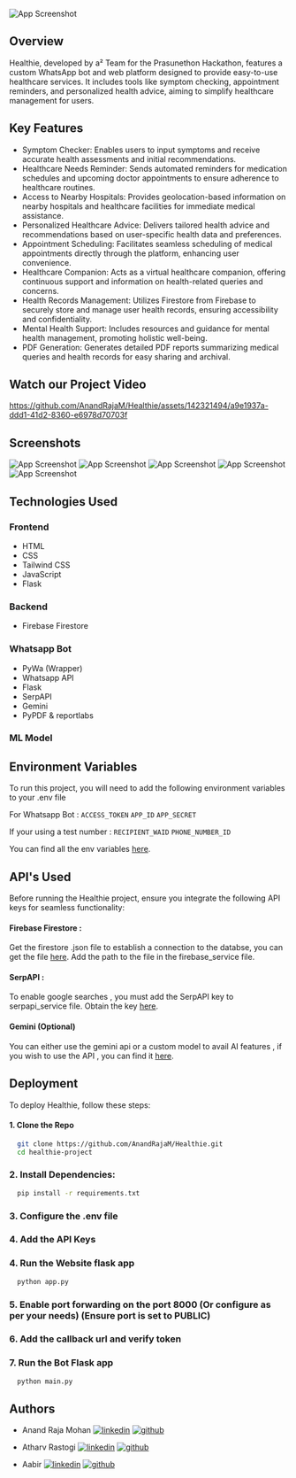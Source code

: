 ![App Screenshot](https://raw.githubusercontent.com/AnandRajaM/Healthie/main/readme/logo.png)


## Overview
Healthie, developed by a² Team for the Prasunethon Hackathon, features a custom WhatsApp bot and web platform designed to provide easy-to-use healthcare services. It includes tools like symptom checking, appointment reminders, and personalized health advice, aiming to simplify healthcare management for users.

## Key Features
- Symptom Checker: Enables users to input symptoms and receive accurate health assessments and initial recommendations.
- Healthcare Needs Reminder: Sends automated reminders for medication schedules and upcoming doctor appointments to ensure adherence to healthcare routines.
- Access to Nearby Hospitals: Provides geolocation-based information on nearby hospitals and healthcare facilities for immediate medical assistance.
- Personalized Healthcare Advice: Delivers tailored health advice and recommendations based on user-specific health data and preferences.
- Appointment Scheduling: Facilitates seamless scheduling of medical appointments directly through the platform, enhancing user convenience.
- Healthcare Companion: Acts as a virtual healthcare companion, offering continuous support and information on health-related queries and concerns.
- Health Records Management: Utilizes Firestore from Firebase to securely store and manage user health records, ensuring accessibility and confidentiality.
- Mental Health Support: Includes resources and guidance for mental health management, promoting holistic well-being.
- PDF Generation: Generates detailed PDF reports summarizing medical queries and health records for easy sharing and archival.

## Watch our Project Video
https://github.com/AnandRajaM/Healthie/assets/142321494/a9e1937a-ddd1-41d2-8360-e6978d70703f

## Screenshots
![App Screenshot](https://raw.githubusercontent.com/AnandRajaM/Healthie/main/readme/page.png)
![App Screenshot](https://raw.githubusercontent.com/AnandRajaM/Healthie/main/readme/page2.png)
![App Screenshot](https://raw.githubusercontent.com/AnandRajaM/Healthie/main/readme/page3.png)
![App Screenshot](https://raw.githubusercontent.com/AnandRajaM/Healthie/main/readme/img.png)
![App Screenshot](https://raw.githubusercontent.com/AnandRajaM/Healthie/main/readme/img1.png)
## Technologies Used
### Frontend
- HTML
- CSS
- Tailwind CSS
- JavaScript
- Flask 

### Backend
- Firebase Firestore

### Whatsapp Bot
- PyWa (Wrapper)
- Whatsapp API
- Flask
- SerpAPI
- Gemini 
- PyPDF & reportlabs

### ML Model


## Environment Variables 

To run this project, you will need to add the following environment variables to your .env file

For Whatsapp Bot : `ACCESS_TOKEN`
`APP_ID`
`APP_SECRET`




If your using a test number : `RECIPIENT_WAID` `PHONE_NUMBER_ID`

You can find all the env variables [here](https://developers.facebook.com/).


## API's Used

Before running the Healthie project, ensure you integrate the following API keys for seamless functionality:

#### Firebase Firestore :
Get the firestore .json file to establish a connection to the databse, you can get the file [here](https://firebase.google.com/docs/firestore). Add the path to the file in the firebase_service file.

#### SerpAPI :
To enable google searches , you must add the SerpAPI key to serpapi_service file. Obtain the key [here](https://serpapi.com/).

#### Gemini (Optional)
You can either use the gemini api or a custom model to avail AI features , if you wish to use the API , you can find it [here](https://ai.google.dev/).
## Deployment

To deploy Healthie, follow these steps:

#### 1. Clone the Repo
```bash
  git clone https://github.com/AnandRajaM/Healthie.git
  cd healthie-project
```
### 2. Install Dependencies:
```bash
  pip install -r requirements.txt
```

### 3. Configure the .env file
### 4. Add the API Keys 

### 4. Run the Website flask app
```bash
  python app.py
```

### 5. Enable port forwarding on the port 8000 (Or configure as per your needs) (Ensure port is set to PUBLIC)

### 6. Add the callback url and verify token

### 7. Run the Bot Flask app
```bash
  python main.py
```





## Authors

- Anand Raja Mohan [![linkedin](https://img.shields.io/badge/linkedin-0A66C2?style=for-the-badge&logo=linkedin&logoColor=white)](https://www.linkedin.com/in/anandrajam/) [![github](https://img.shields.io/badge/github-181717?style=for-the-badge&logo=github&logoColor=white)](https://github.com/AnandRajaM)

- Atharv Rastogi [![linkedin](https://img.shields.io/badge/linkedin-0A66C2?style=for-the-badge&logo=linkedin&logoColor=white)](https://www.linkedin.com/in/atharv-rastogi-b9612a278/) [![github](https://img.shields.io/badge/github-181717?style=for-the-badge&logo=github&logoColor=white)](https://github.com/Atharv714)


- Aabir [![linkedin](https://img.shields.io/badge/linkedin-0A66C2?style=for-the-badge&logo=linkedin&logoColor=white)](https://www.linkedin.com) [![github](https://img.shields.io/badge/github-181717?style=for-the-badge&logo=github&logoColor=white)](https://github.com/aabir-2004)
